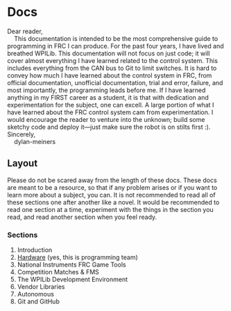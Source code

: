 # Docs
Dear reader,\
&nbsp;&nbsp;&nbsp;&nbsp;This documentation is intended to be the most comprehensive guide to programming in FRC I can produce. For the past four years, I have lived and breathed WPILib. This documentation will not focus on just code; it will cover almost everything I have learned related to the control system. This includes everything from the CAN bus to Git to limit switches. It is hard to convey how much I have learned about the control system in FRC, from official documentation, unofficial documentation, trial and error, failure, and most importantly, the programming leads before me. If I have learned anything in my FIRST career as a student, it is that with dedication and experimentation for the subject, one can excell. A large portion of what I have learned about the FRC control system cam from experimentation. I would encourage the reader to venture into the unknown; build some sketchy code and deploy it—just make sure the robot is on stilts first :).\
Sincerely,\
&nbsp;&nbsp;&nbsp;&nbsp;dylan-meiners


## Layout
Please do not be scared away from the length of these docs. These docs are meant to be a resource, so that if any problem arises or if you want to learn more about a subject, you can. It is not recommended to read all of these sections one after another like a novel. It would be recommended to read one section at a time, experiment with the things in the section you read, and read another section when you feel ready.

### Sections
1. Introduction
2. [Hardware](hardware.md) (yes, this is programming team)
3. National Instruments FRC Game Tools
4. Competition Matches & FMS
5. The WPILib Development Environment
6. Vendor Libraries
7. Autonomous
8. Git and GitHub

